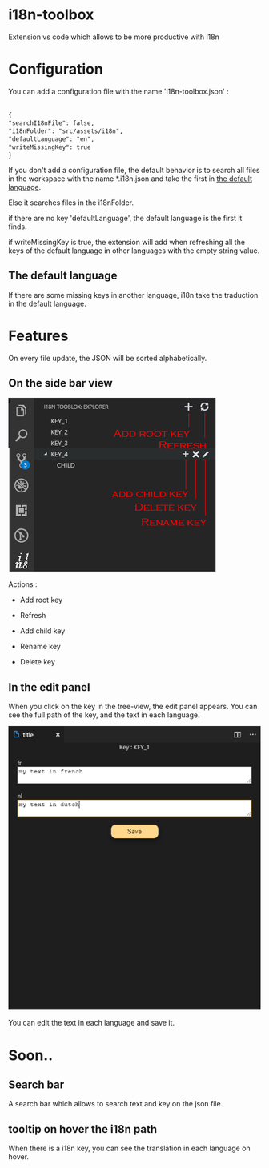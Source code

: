 # i18n-toolbox

Extension vs code which allows to be more productive with i18n

# Configuration

You can add a configuration file with the name 'i18n-toolbox.json' :

```

{
"searchI18nFile": false,
"i18nFolder": "src/assets/i18n",
"defaultLanguage": "en",
"writeMissingKey": true
}

```

If you don't add a configuration file, the default behavior is to search all files in the workspace with the name \*.i18n.json and take the first in [the default language](#the-default-language).

Else it searches files in the i18nFolder.

if there are no key 'defaultLanguage', the default language is the first it finds.

if writeMissingKey is true, the extension will add when refreshing all the keys of the default language in other languages with the empty string value.

## The default language

If there are some missing keys in another language, i18n take the traduction in the default language.

# Features

On every file update, the JSON will be sorted alphabetically.

## On the side bar view

![features demonstation](ressources/readme/features.png)

Actions :

-   Add root key

-   Refresh

-   Add child key

-   Rename key

-   Delete key

## In the edit panel

When you click on the key in the tree-view, the edit panel appears. You can see the full path of the key, and the text in each language.

![edit panel demonstration](ressources/readme/edit-panel.png)

You can edit the text in each language and save it.

# Soon..

## Search bar

A search bar which allows to search text and key on the json file.

## tooltip on hover the i18n path

When there is a i18n key, you can see the translation in each language on hover.
